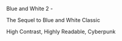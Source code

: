 Blue and White 2 -

The Sequel to Blue and White Classic


High Contrast, Highly Readable, Cyberpunk